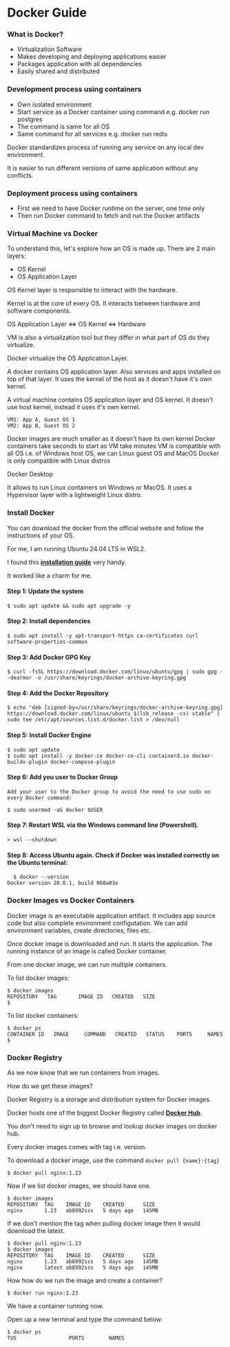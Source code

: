 # Docker Guide


### What is Docker?

  - Virtualization Software
  - Makes developing and deploying applications easier
  - Packages application with all dependencies
  - Easily shared and distributed

### Development process using containers

  - Own isolated environment
  - Start service as a Docker container using command e.g. docker run postgres
  - The command is same for all OS
  - Same command for all services e.g. docker run redis

Docker standardizes process of running any service on any local dev environment.

It is easier to run different versions of same application without any conflicts.

### Deployment process using containers

  - First we need to have Docker runtime on the server, one time only
  - Then run Docker command to fetch and run the Docker artifacts

### Virtual Machine vs Docker

To understand this, let's explore how an OS is made up. There are 2 main layers:

  - OS Kernel
  - OS Application Layer

OS Kernel layer is responsible to interact with the hardware.

Kernel is at the core of every OS. It interacts between hardware and software components.

  OS Application Layer <=> OS Kernel <=> Hardware

VM is also a virtualization tool but they differ in what part of OS do they virtualize.

Docker virtualize the OS Application Layer.

A docker contains OS application layer. Also services and apps installed on top of that layer. It uses the kernel of the host as it doesn't have it's own kernel.

A virtual machine contains OS application layer and OS kernel. It doesn't use host kernel, instead it uses it's own kernel.

    VM1: App A, Guest OS 1
    VM2: App B, Guest OS 2

Docker images are much smaller as it doesn't have its own kernel
Docker containers take seconds to start as VM take minutes
VM is compatible with all OS i.e. of Windows host OS, we can Linux guest OS and MacOS
Docker is only compatible with Linux distros

Docker Desktop

It allows to run Linux containers on Windows or MacOS.
It uses a Hypervisor layer with a lightweight Linux distro.

### Install Docker

You can download the docker from the official website and follow the instructions of your OS.

For me, I am running Ubuntu 24.04 LTS in WSL2.

I found this [**installation guide**](https://gist.github.com/dehsilvadeveloper/c3bdf0f4cdcc5c177e2fe9be671820c7) very handy.

It worked like a charm for me.

#### Step 1: Update the system

	$ sudo apt update && sudo apt upgrade -y
	
#### Step 2: Install dependencies

	$ sudo apt install -y apt-transport-https ca-certificates curl software-properties-common
	
#### Step 3: Add Docker GPG Key

	$ curl -fsSL https://download.docker.com/linux/ubuntu/gpg | sudo gpg --dearmor -o /usr/share/keyrings/docker-archive-keyring.gpg
	
#### Step 4: Add the Docker Repository

	$ echo "deb [signed-by=/usr/share/keyrings/docker-archive-keyring.gpg] https://download.docker.com/linux/ubuntu $(lsb_release -cs) stable" | sudo tee /etc/apt/sources.list.d/docker.list > /dev/null
	
#### Step 5: Install Docker Engine	

	$ sudo apt update
	$ sudo apt install -y docker-ce docker-ce-cli containerd.io docker-buildx-plugin docker-compose-plugin
	
#### Step 6: Add you user to Docker Group

	Add your user to the Docker group to avoid the need to use sudo on every Docker command:

	$ sudo usermod -aG docker $USER
	
#### Step 7: Restart WSL via the Windows command line (Powershell).

	> wsl --shutdown	
	
#### Step 8: Access Ubuntu again. Check if Docker was installed correctly on the Ubuntu terminal:

	  $ docker --version
    Docker version 28.0.1, build 068a01e

### Docker Images vs Docker Containers

Docker image is an executable application artifact. It includes app source code but also complete environment configutation. 
We can add environment variables, create directories, files etc.

Once docker image is downloaded and run. It starts the application. 
The running instance of an image is called Docker container.

From one docker image, we can run multiple containers.

To list docker images:

    $ docker images
    REPOSITORY   TAG       IMAGE ID   CREATED   SIZE
    $

To list docker containers:

    $ docker ps
    CONTAINER ID   IMAGE     COMMAND   CREATED   STATUS    PORTS     NAMES
    $ 

 ### Docker Registry

 As we now know that we run containers from images.

 How do we get these images?

Docker Registry is a storage and distribution system for Docker images.

Docker hosts one of the biggest Docker Registry called [**Docker Hub**](https://hub.docker.com).

You don't need to sign up to browse and lookup docker images on docker hub.

Every docker images comes with tag i.e. version.

To download a docker image, use the command `docker pull {name}:{tag}`

    $ docker pull nginx:1.23

Now if we list docker images, we should have one.

    $ docker images
    REPOSITORY  TAG    IMAGE ID    CREATED      SIZE
    nginx       1.23   ab8992sss   5 days ago   145MB

If we don't mention the tag when pulling docker image then it would download the latest.

    $ docker pull nginx:1.23
    $ docker images
    REPOSITORY  TAG    IMAGE ID    CREATED      SIZE
    nginx       1.23   ab8992sss   5 days ago   145MB
    nginx       latest ab8992sss   5 days ago   145MB

How how do we run the image and create a container?

    $ docker run nginx:1.23

We have a container running now.

Open up a new terminal and type the command below:

    $ docker ps
    TUS                 PORTS        NAMES

    









 





